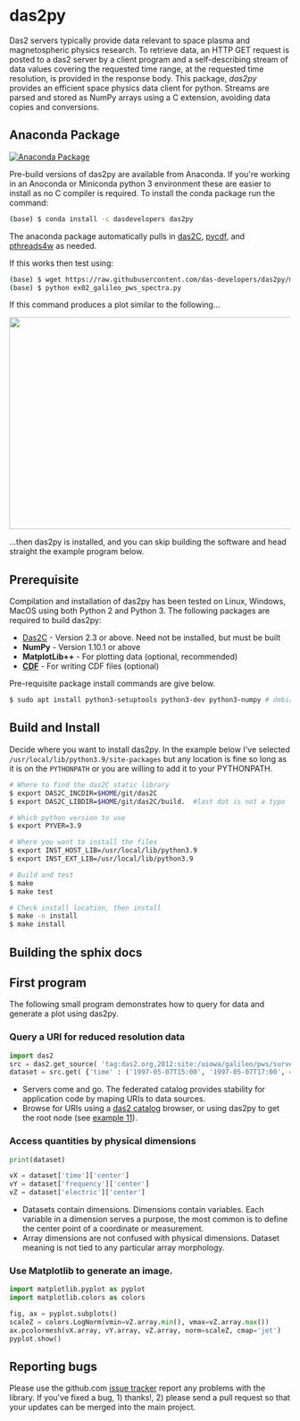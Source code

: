 # das2py
Das2 servers typically provide data relevant to space plasma and magnetospheric
physics research. To retrieve data, an HTTP GET request is posted to a das2
server by a client program and a self-describing stream of data values covering
the requested time range, at the requested time resolution, is provided in the
response body. This package, *das2py* provides an efficient space physics data
client for python.  Streams are parsed and stored as NumPy arrays using a C
extension, avoiding data copies and conversions.

## Anaconda Package
[![Anaconda Package](https://anaconda.org/dasdevelopers/das2py/badges/version.svg)](https://anaconda.org/DasDevelopers/das2py)

Pre-build versions of das2py are available from Anaconda.  If you're working in an 
Anoconda or Miniconda python 3 environment these are easier to install as no C 
compiler is required.   To install the conda package run the command:
```bash
(base) $ conda install -c dasdevelopers das2py
```
The anaconda package automatically pulls in [das2C](https://anaconda.org/dasdevelopers/das2c), 
[pycdf](https://anaconda.org/dasdevelopers/pycdf), and [pthreads4w](https://anaconda.org/dasdevelopers/pthreads4w) as needed.

If this works then test using:
```bash
(base) $ wget https://raw.githubusercontent.com/das-developers/das2py/master/examples/ex05_mex_marsis_query_by_angle.py
(base) $ python ex02_galileo_pws_spectra.py
```
If this command produces a plot similar to the following\.\.\.

<img src="https://raw.githubusercontent.com/das-developers/das2py/master/examples/ex05_mex_marsis_query_by_angle.png" width="660" height="379">

\.\.\.then das2py is installed, and you can skip building the software and
head straight the example program below.

## Prerequisite
Compilation and installation of das2py has been tested on Linux, Windows, MacOS using
both Python 2 and Python 3.  The following packages are required to build das2py:

  * [Das2C](https://github.com/das-developers/das2C) - Version 2.3 or above.  Need not be installed, but must be built
  * **NumPy** - Version 1.10.1 or above
  * **MatplotLib++** - For plotting data (optional, recommended)
  * **[CDF](https://spdf.gsfc.nasa.gov/pub/software/cdf/dist/cdf38_1/cdf38_1-dist-cdf.tar.gz)** - For writing CDF files (optional)

Pre-requisite package install commands are give below.
```bash
$ sudo apt install python3-setuptools python3-dev python3-numpy # debian
```

## Build and Install
Decide where you want to install das2py.  In the example below I've selected 
`/usr/local/lib/python3.9/site-packages` but any location is fine so long as
it is on the `PYTHONPATH` or you are willing to add it to your PYTHONPATH.

```bash
# Where to find the das2C static library
$ export DAS2C_INCDIR=$HOME/git/das2C
$ export DAS2C_LIBDIR=$HOME/git/das2C/build.  #last dot is not a typo

# Which python version to use
$ export PYVER=3.9

# Where you want to install the files
$ export INST_HOST_LIB=/usr/local/lib/python3.9
$ export INST_EXT_LIB=/usr/local/lib/python3.9

# Build and test
$ make
$ make test

# Check install location, then install
$ make -n install
$ make install
```

## Building the sphix docs


## First program

The following small program demonstrates how to query for data and generate a plot 
using das2py.

### Query a URI for reduced resolution data
```python
import das2
src = das2.get_source( 'tag:das2.org,2012:site:/uiowa/galileo/pws/survey_electric/das2' )
dataset = src.get( {'time' : ('1997-05-07T15:00', '1997-05-07T17:00', 4.0)} )[0] 
```
  * Servers come and go.  The federated catalog provides stability for 
    application code by maping URIs to data sources.
  * Browse for URIs using a [das2 catalog](https://das2.org/browse) browser,
    or using das2py to get the root node (see [example 11](https://raw.githubusercontent.com/das-developers/das2py/master/examples/ex11_catalog_listings.py)).

### Access quantities by physical dimensions
```python
print(dataset)

vX = dataset['time']['center']
vY = dataset['frequency']['center']
vZ = dataset['electric']['center'] 
```
  * Datasets contain dimensions. Dimensions contain variables. Each variable in a 
    dimension serves a purpose, the most common is to define the center point of a
    coordinate or measurement. 
  * Array dimensions are not confused with physical dimensions. Dataset meaning is
    not tied to any particular array morphology.

### Use Matplotlib to generate an image.
```python
import matplotlib.pyplot as pyplot
import matplotlib.colors as colors

fig, ax = pyplot.subplots()
scaleZ = colors.LogNorm(vmin=vZ.array.min(), vmax=vZ.array.max())
ax.pcolormesh(vX.array, vY.array, vZ.array, norm=scaleZ, cmap='jet')
pyplot.show() 
```
## Reporting bugs
Please use the github.com [issue tracker](https://github.com/das-developers/das2py/issues) 
report any problems with the library.  If you've fixed a bug, 1) thanks!, 2) please send
a pull request so that your updates can be merged into the main project.




